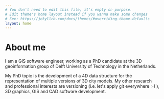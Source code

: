 ```yaml
---
# You don't need to edit this file, it's empty on purpose.
# Edit theme's home layout instead if you wanna make some changes
# See: https://jekyllrb.com/docs/themes/#overriding-theme-defaults
layout: home
---
```


# About me

I am a GIS software engineer, working as a PhD candidate at the 3D geoinformation group of Delft University of Technology in the Netherlands.

My PhD topic is the development of a 4D data structure for the representation of multiple versions of 3D city models. My other research and professional interests are versioning (i.e. let's apply git everywhere :-) ), 3D graphics, GIS and CAD software development.
